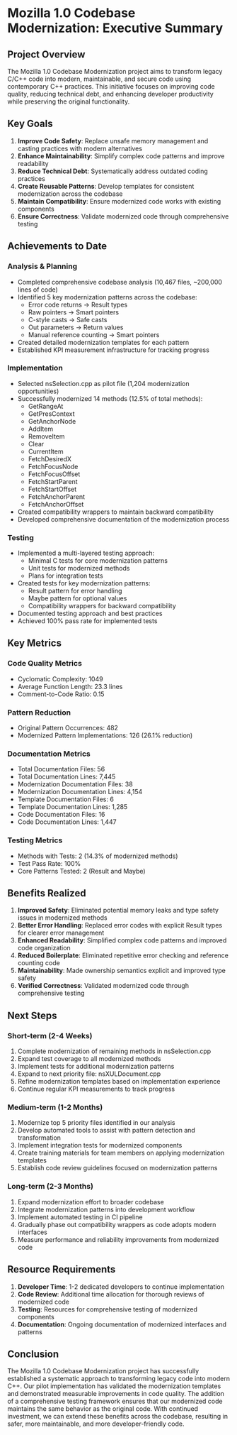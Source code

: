 # Mozilla 1.0 Codebase Modernization: Executive Summary

## Project Overview

The Mozilla 1.0 Codebase Modernization project aims to transform legacy C/C++ code into modern, maintainable, and secure code using contemporary C++ practices. This initiative focuses on improving code quality, reducing technical debt, and enhancing developer productivity while preserving the original functionality.

## Key Goals

1. **Improve Code Safety**: Replace unsafe memory management and casting practices with modern alternatives
2. **Enhance Maintainability**: Simplify complex code patterns and improve readability
3. **Reduce Technical Debt**: Systematically address outdated coding practices
4. **Create Reusable Patterns**: Develop templates for consistent modernization across the codebase
5. **Maintain Compatibility**: Ensure modernized code works with existing components
6. **Ensure Correctness**: Validate modernized code through comprehensive testing

## Achievements to Date

### Analysis & Planning

- Completed comprehensive codebase analysis (10,467 files, ~200,000 lines of code)
- Identified 5 key modernization patterns across the codebase:
  - Error code returns → Result types
  - Raw pointers → Smart pointers
  - C-style casts → Safe casts
  - Out parameters → Return values
  - Manual reference counting → Smart pointers
- Created detailed modernization templates for each pattern
- Established KPI measurement infrastructure for tracking progress

### Implementation

- Selected nsSelection.cpp as pilot file (1,204 modernization opportunities)
- Successfully modernized 14 methods (12.5% of total methods):
  - GetRangeAt
  - GetPresContext
  - GetAnchorNode
  - AddItem
  - RemoveItem
  - Clear
  - CurrentItem
  - FetchDesiredX
  - FetchFocusNode
  - FetchFocusOffset
  - FetchStartParent
  - FetchStartOffset
  - FetchAnchorParent
  - FetchAnchorOffset
- Created compatibility wrappers to maintain backward compatibility
- Developed comprehensive documentation of the modernization process

### Testing

- Implemented a multi-layered testing approach:
  - Minimal C tests for core modernization patterns
  - Unit tests for modernized methods
  - Plans for integration tests
- Created tests for key modernization patterns:
  - Result<T> pattern for error handling
  - Maybe<T> pattern for optional values
  - Compatibility wrappers for backward compatibility
- Documented testing approach and best practices
- Achieved 100% pass rate for implemented tests

## Key Metrics

### Code Quality Metrics
- Cyclomatic Complexity: 1049
- Average Function Length: 23.3 lines
- Comment-to-Code Ratio: 0.15

### Pattern Reduction
- Original Pattern Occurrences: 482
- Modernized Pattern Implementations: 126 (26.1% reduction)

### Documentation Metrics
- Total Documentation Files: 56
- Total Documentation Lines: 7,445
- Modernization Documentation Files: 38
- Modernization Documentation Lines: 4,154
- Template Documentation Files: 6
- Template Documentation Lines: 1,285
- Code Documentation Files: 16
- Code Documentation Lines: 1,447

### Testing Metrics
- Methods with Tests: 2 (14.3% of modernized methods)
- Test Pass Rate: 100%
- Core Patterns Tested: 2 (Result<T> and Maybe<T>)

## Benefits Realized

1. **Improved Safety**: Eliminated potential memory leaks and type safety issues in modernized methods
2. **Better Error Handling**: Replaced error codes with explicit Result types for clearer error management
3. **Enhanced Readability**: Simplified complex code patterns and improved code organization
4. **Reduced Boilerplate**: Eliminated repetitive error checking and reference counting code
5. **Maintainability**: Made ownership semantics explicit and improved type safety
6. **Verified Correctness**: Validated modernized code through comprehensive testing

## Next Steps

### Short-term (2-4 Weeks)
1. Complete modernization of remaining methods in nsSelection.cpp
2. Expand test coverage to all modernized methods
3. Implement tests for additional modernization patterns
4. Expand to next priority file: nsXULDocument.cpp
5. Refine modernization templates based on implementation experience
6. Continue regular KPI measurements to track progress

### Medium-term (1-2 Months)
1. Modernize top 5 priority files identified in our analysis
2. Develop automated tools to assist with pattern detection and transformation
3. Implement integration tests for modernized components
4. Create training materials for team members on applying modernization templates
5. Establish code review guidelines focused on modernization patterns

### Long-term (2-3 Months)
1. Expand modernization effort to broader codebase
2. Integrate modernization patterns into development workflow
3. Implement automated testing in CI pipeline
4. Gradually phase out compatibility wrappers as code adopts modern interfaces
5. Measure performance and reliability improvements from modernized code

## Resource Requirements

1. **Developer Time**: 1-2 dedicated developers to continue implementation
2. **Code Review**: Additional time allocation for thorough reviews of modernized code
3. **Testing**: Resources for comprehensive testing of modernized components
4. **Documentation**: Ongoing documentation of modernized interfaces and patterns

## Conclusion

The Mozilla 1.0 Codebase Modernization project has successfully established a systematic approach to transforming legacy code into modern C++. Our pilot implementation has validated the modernization templates and demonstrated measurable improvements in code quality. The addition of a comprehensive testing framework ensures that our modernized code maintains the same behavior as the original code. With continued investment, we can extend these benefits across the codebase, resulting in safer, more maintainable, and more developer-friendly code. 